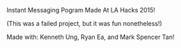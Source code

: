Instant Messaging Pogram Made At LA Hacks 2015!

(This was a failed project, but it was fun nonetheless!)

Made with: Kenneth Ung, Ryan Ea, and Mark Spencer Tan!
